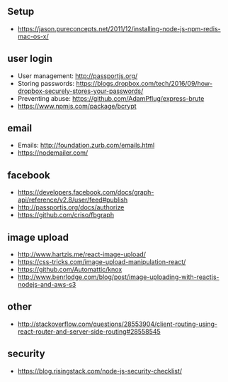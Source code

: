 ## Setup
* https://jason.pureconcepts.net/2011/12/installing-node-js-npm-redis-mac-os-x/


## user login
* User management: http://passportjs.org/
* Storing passwords: https://blogs.dropbox.com/tech/2016/09/how-dropbox-securely-stores-your-passwords/
* Preventing abuse: https://github.com/AdamPflug/express-brute
* https://www.npmjs.com/package/bcrypt

## email 
* Emails: http://foundation.zurb.com/emails.html
* https://nodemailer.com/

## facebook
* https://developers.facebook.com/docs/graph-api/reference/v2.8/user/feed#publish
* http://passportjs.org/docs/authorize
* https://github.com/criso/fbgraph

## image upload
* http://www.hartzis.me/react-image-upload/
* https://css-tricks.com/image-upload-manipulation-react/
* https://github.com/Automattic/knox
* http://www.benrlodge.com/blog/post/image-uploading-with-reactjs-nodejs-and-aws-s3

## other
* http://stackoverflow.com/questions/28553904/client-routing-using-react-router-and-server-side-routing#28558545


## security
* https://blog.risingstack.com/node-js-security-checklist/